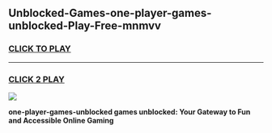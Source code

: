 
## Unblocked-Games-one-player-games-unblocked-Play-Free-mnmvv
<h3>
<a href="https://premium76.site?title=one-player-games-unblocked&ref=22A">CLICK TO PLAY</a></h3>
<hr>

<h3>
<a href="https://premium76.site?title=one-player-games-unblocked&ref=22A">CLICK 2 PLAY</a>
  
</h3>

<a href="https://premium76.site?title=one-player-games-unblocked&ref=22A"><img src="https://clearcache.store/games.png"></a>


**one-player-games-unblocked games unblocked: Your Gateway to Fun and Accessible Online Gaming**
